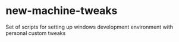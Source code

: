 # new-machine-tweaks
Set of scripts for setting up windows development environment with personal custom tweaks
